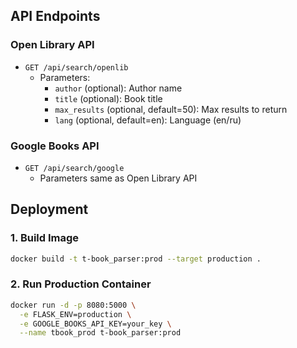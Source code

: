 
## API Endpoints

### Open Library API
- `GET /api/search/openlib`
  - Parameters:
    - `author` (optional): Author name
    - `title` (optional): Book title
    - `max_results` (optional, default=50): Max results to return
    - `lang` (optional, default=en): Language (en/ru)

### Google Books API
- `GET /api/search/google`
  - Parameters same as Open Library API

## Deployment

### 1. Build Image
```bash
docker build -t t-book_parser:prod --target production .
```

### 2. Run Production Container
```bash
docker run -d -p 8080:5000 \
  -e FLASK_ENV=production \
  -e GOOGLE_BOOKS_API_KEY=your_key \
  --name tbook_prod t-book_parser:prod
```


